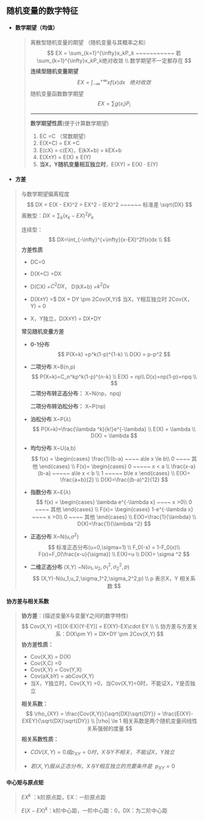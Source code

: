 ## 随机变量的数字特征

- #### **数学期望**（均值）

  > 离散型随机变量的期望 （随机变量与其概率之和）
  > $$
  > EX = \sum_{k=1}^{\infty}x_kP_k ~~~~~~~~~~~ 若\sum_{k=1}^{\infty}x_kP_k绝对收敛
  > \\ 数学期望不一定都存在
  > $$
  > **连续型随机变量期望**
  > $$
  > EX = \int_{-\infty}^{+\infty} xf(x)dx   ~~~绝对收敛
  > $$
  > 随机变量函数数学期望
  >$$
  > EX = \sum g(x_i) P_i
  >$$
  > 
  >----
  > 
  >**数学期望性质**(便于计算数学期望)
  > 
  >1. EC =C  （常数期望）
  > 2. E(X+C) = EX +C
  >3. E(cX) = c(EX)，E(kX+b) = kEX+b
  > 4. E(X$\pm$Y) = E(X) $\pm$ E(Y)
  >5. **当X，Y随机变量相互独立时**，E(XY) = E(X) $\cdot$ E(Y)
  
- #### **方差**

> 与数学期望偏离程度
> $$
> DX = E(X - EX)^2  = EX^2 - (EX)^2 ~~~~~~ 标准差  \sqrt{DX}
> $$
> 离散型：$DX=\sum_{k}(x_k-EX)^2P_k$
>
> 连续型：
> $$
> DX=\int_{-\infty}^{+\infty}(x-EX)^2f(x)dx \\
> $$
> **方差性质**
>
> - DC=0  
>
> - D(X+C) =DX
>
> - D(CX) =$C^2DX$， D(kX+b) =$k^2Dx$
>
> - D(X$\pm$Y) =$ DX + DY \pm 2Cov(X,Y)$  当X，Y相互独立时 2Cov(X，Y)  = 0 
>
> - X，Y独立，D(X$\pm$Y) = DX+DY   
>
>   
>
> **常见随机变量方差**
>
> - **0-1分布**
>   $$
>   P(X=k) =p^k(1-p)^{1-k} \\
>   D(X) = p-p^2
>   $$
>
> - **二项分布**   X~B(n,p)
>   $$
>   P(X=k)=C_n^kp^k(1-p)^{n-k} \\
>   E(X) = np\\
>   D(x)=np(1-p)=npq \\ 
>   $$
>   **二项分布转正态分布：** X~N(np，npq) 
>
>   **二项分布转泊松分布：** X~P(np) 
>
> - **泊松分布**  X~P($\lambda$)
>   $$
>   P(X=k)=\frac{\lambda ^k}{k!}e^{-\lambda} \\
>   E(X) = \lambda \\
>   D(X) = \lambda
>   $$
>
> - **均匀分布** X~U(a,b)
>   $$
>   f(x) = \begin{cases} 
>   \frac{1}{b-a}  ~~~~ a\le x \le b\\
>   0  ~~~~ 其他
>   \end{cases} \\
>   F(x)=  \begin{cases} 
>   0  ~~~~~ x < a \\
>   \frac{x-a}{b-a} ~~~~~ a\le x < b \\ 
>   1  ~~~~~ b\le x
>   \end{cases}  \\
>   E(X)= \frac{a+b}{2} \\
>   D(X)=\frac{(b-a)^2}{12}
>   $$
>
> - **指数分布**  X~E($\lambda$)
>   $$
>   f(x) = \begin{cases} 
>   \lambda e^{-\lambda x} ~~~~  x >0\\
>   0  ~~~~ 其他
>   \end{cases} \\
>    F(x)=  \begin{cases} 
>   1-e^{-\lambda x} ~~~~  x >0\\
>   0  ~~~~ 其他
>   \end{cases} \\
>   E(X)=\frac{1}{\lambda} \\
>   D(X)=\frac{1}{\lambda ^2}
>   $$
>
> - **正态分布** X~N(u,$\sigma ^2$)
>   $$
>   标准正态分布(u=0,\sigma=1) \\
>   F_0(-x) = 1-F_0(x)\\
>   F(x)=F_0(\frac{x-u}{\sigma}) \\
>   E(X)=u \\
>   D(X)= \sigma ^2
>   $$
>
> - **二维正态分布**  (X,Y) ~N($u_1,u_2,\sigma_1^2,\sigma_2^2,p$)
>   $$
>   (X,Y)-N(u_1,u_2,\sigma_1^2,\sigma_2^2,p)
>   \\ p 表示X，Y 相关系数
>   $$
>
> 

#### **协方差与相关系数** 

> **协方差**：(描述变量X与变量Y之间的数字特性)
> $$
> Cov(X,Y) =E[(X-EX)(Y-EY)] = E(XY)-EX\cdot EY \\ \\ 协方差与方差关系：D(X\pm Y) = DX+DY \pm 2Cov(X,Y)
> $$
> **协方差性质：**
>
> - Cov(X,X) = D(X)
> - Cov(X,C) =0
> - Cov(X,Y) = Cov(Y,X)
> - Cov(aX,bY) = abCov(X,Y)
> - 当X，Y独立时，Cov(X,Y) =0，当Cov(X,Y)=0时，不能证X，Y是否独立
>
> 
>
> **相关系数：**
> $$
> \rho_{XY} = \frac{Cov(X,Y)}{\sqrt{DX}\sqrt{DY}} = \frac{E(XY)-EXEY}{\sqrt{DX}\sqrt{DY}} \\
> |\rho| \le 1
> 相关系数是两个随机变量间线性关系强弱的度量
> $$
> **相关系数性质：**
>
> - $COV(X,Y)=0 或 p_{XY} = 0时，X与Y不相关，不能证X，Y独立$
>
> - $若(X,Y)服从正态分布，X与Y相互独立的充要条件是~~ p_{XY}=0$

#### **中心矩与原点矩**

> $EX^k$ ：k阶原点距，EX：一阶原点距
>
> $E(X-EX)^k$：k阶中心距，一阶中心距：0，DX：为二阶中心距
> 
> 

